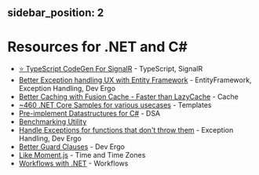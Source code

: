 sidebar_position: 2
---

# Resources for .NET and C#

- [⭐️ TypeScript CodeGen For SignalR](https://github.com/nenoNaninu/TypedSignalR.Client.TypeScript) - TypeScript, SignalR
- [Better Exception handling UX with Entity Framework](https://github.com/Giorgi/EntityFramework.Exceptions) - EntityFramework, Exception Handling, Dev Ergo
- [Better Caching with Fusion Cache - Faster than LazyCache](https://github.com/ZiggyCreatures/FusionCache) - Cache
- [~460 .NET Core Samples for various usecases](https://github.com/dodyg/practical-aspnetcore) - Templates
- [Pre-implement Datastructures for C#](https://github.com/ZacharyPatten/Towel) - DSA
- [Benchmarking Utility](https://github.com/dotnet/BenchmarkDotNet)
- [Handle Exceptions for functions that don't throw them](https://github.com/managedcode/Communication) - Exception Handling, Dev Ergo
- [Better Guard Clauses](https://github.com/ardalis/GuardClauses) - Dev Ergo
- [Like Moment.js](https://github.com/nodatime/nodatime) - Time and Time Zones
- [Workflows with .NET](https://github.com/elsa-workflows/elsa-core) - Workflows

